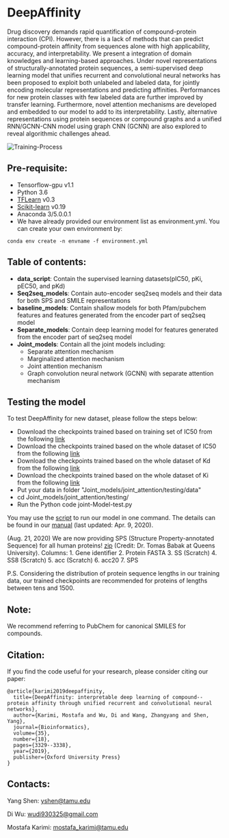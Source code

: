 # DeepAffinity
Drug discovery demands rapid quantification of compound-protein interaction  (CPI). However, there is a lack of methods that can predict compound-protein affinity from sequences alone with high applicability, accuracy, and interpretability. We present a integration of domain knowledges and learning-based approaches. Under novel representations of structurally-annotated protein sequences, a semi-supervised deep learning model that unifies recurrent and convolutional neural networks has been proposed to exploit both unlabeled and labeled data, for jointly encoding molecular representations and predicting affinities. Performances for new protein classes with few labeled data are further improved by transfer learning. Furthermore, novel attention mechanisms are developed and embedded to our model to add to its interpretability. Lastly, alternative representations using protein sequences or compound graphs and a unified RNN/GCNN-CNN model using graph CNN (GCNN) are also explored to reveal algorithmic challenges ahead.

![Training-Process](/main_fig.png)

## Pre-requisite:
* Tensorflow-gpu v1.1
* Python 3.6
* [TFLearn](http://tflearn.org/) v0.3
* [Scikit-learn](https://scikit-learn.org/stable/) v0.19
* Anaconda 3/5.0.0.1
* We have already provided our environment list as environment.yml. You can create your own environment by:
```
conda env create -n envname -f environment.yml
```
## Table of contents:
* **data_script**: Contain the supervised learning datasets(pIC50, pKi, pEC50, and pKd)
* **Seq2seq_models**: Contain auto-encoder seq2seq models and their data for both SPS and SMILE representations
* **baseline_models**: Contain shallow models for both Pfam/pubchem features and features generated from the encoder part of seq2seq model
* **Separate_models**: Contain deep learning model for features generated from the encoder part of seq2seq model
* **Joint_models**: Contain all the joint models including:
	* Separate attention mechanism
	* Marginalized attention mechanism
	* Joint attention mechanism
	* Graph convolution neural network (GCNN) with separate attention mechanism

## Testing the model
To test DeepAffinity for new dataset, please follow the steps below:
* Download the checkpoints trained based on training set of IC50 from the following [link](https://drive.google.com/drive/folders/1Pwn8uTyHNig4G2JDy0TErzH9hVacSadt?usp=sharing)
* Download the checkpoints trained based on the whole dataset of IC50 from the following [link](https://drive.google.com/drive/folders/1XAnXHSRnrO8DGA1drW3YnmaBaCihdiP5?usp=sharing)
* Download the checkpoints trained based on the whole dataset of Kd from the following [link](https://drive.google.com/drive/folders/14TC_6nbZt-YOV2IwlFt9EiAh_VcJqyRN?usp=sharing)
* Download the checkpoints trained based on the whole dataset of Ki from the following [link](https://drive.google.com/drive/folders/1DHkaqZFlykfr5YWPGJCaLZd8_bd_Z8Lh?usp=sharing)
* Put your data in folder "Joint_models/joint_attention/testing/data"
* cd Joint_models/joint_attention/testing/
* Run the Python code joint-Model-test.py

You may use the [script](DeepAffinity_inference.sh) to run our model in one command. The details can be found in our [manual](DeepAffinity_Manual.pdf) (last updated: Apr. 9, 2020).

(Aug. 21, 2020) We are now providing SPS (Structure Property-annotated Sequence) for all human proteins! [zip](https://github.com/Shen-Lab/DeepAffinity/blob/master/data/dataset/uniprot.human.scratch_outputs.w_sps.tab_corrected.zip)  (Credit: Dr. Tomas Babak at Queens University).  Columns: 1. Gene identifier 2. Protein FASTA  3. SS (Scratch)  4. SS8 (Scratch)  5. acc (Scratch)  6. acc20  7. SPS    

P.S. Considering the distribution of protein sequence lengths in our training data, our trained checkpoints are recommended for proteins of lengths between tens and 1500.  
 

## Note:
We recommend referring to PubChem for canonical SMILES for compounds. 



## Citation:
If you find the code useful for your research, please consider citing our paper:
```
@article{karimi2019deepaffinity,
  title={DeepAffinity: interpretable deep learning of compound--protein affinity through unified recurrent and convolutional neural networks},
  author={Karimi, Mostafa and Wu, Di and Wang, Zhangyang and Shen, Yang},
  journal={Bioinformatics},
  volume={35},
  number={18},
  pages={3329--3338},
  year={2019},
  publisher={Oxford University Press}
}
```

## Contacts:
Yang Shen: yshen@tamu.edu

Di Wu: wudi930325@gmail.com

Mostafa Karimi: mostafa_karimi@tamu.edu
